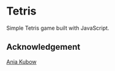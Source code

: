 # Tetris

Simple Tetris game built with JavaScript. 


## Acknowledgement
 [Ania Kubow](https://github.com/kubowania)
